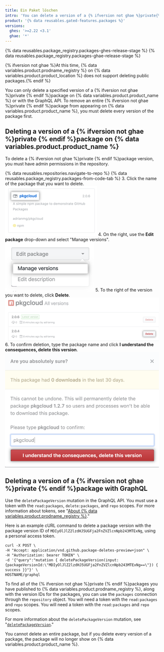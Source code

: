 ```yaml
---
title: Ein Paket löschen
intro: 'You can delete a version of a {% ifversion not ghae %}private{% endif %} package using GraphQL or on {% data variables.product.product_name %}.'
product: '{% data reusables.gated-features.packages %}'
versions:
  ghes: '>=2.22 <3.1'
  ghae: '*'
---
```


{% data reusables.package_registry.packages-ghes-release-stage %}
{% data reusables.package_registry.packages-ghae-release-stage %}

{% ifversion not ghae %}At this time, {% data variables.product.prodname_registry %} on {% data variables.product.product_location %} does not support deleting public packages.{% endif %}

You can only delete a specified version of a {% ifversion not ghae %}private {% endif %}package on {% data variables.product.product_name %} or with the GraphQL API. To remove an entire {% ifversion not ghae %}private {% endif %}package from appearing on {% data variables.product.product_name %}, you must delete every version of the package first.

## Deleting a version of a {% ifversion not ghae %}private {% endif %}package on {% data variables.product.product_name %}

To delete a {% ifversion not ghae %}private {% endif %}package version, you must have admin permissions in the repository.

{% data reusables.repositories.navigate-to-repo %}
{% data reusables.package_registry.packages-from-code-tab %}
3. Click the name of the package that you want to delete. ![Paketname](/assets/images/help/package-registry/select-pkg-cloud.png)
4. On the right, use the **Edit package** drop-down and select "Manage versions". ![Paketname](/assets/images/help/package-registry/manage-versions.png)
5. To the right of the version you want to delete, click **Delete**. ![Delete package button](/assets/images/help/package-registry/delete-package-button.png)
6. To confirm deletion, type the package name and click **I understand the consequences, delete this version**. ![Confirm package deletion button](/assets/images/help/package-registry/confirm-package-deletion.png)

## Deleting a version of a {% ifversion not ghae %}private {% endif %}package with GraphQL

Use the `deletePackageVersion` mutation in the GraphQL API. You must use a token with the `read:packages`, `delete:packages`, and `repo` scopes. For more information about tokens, see "[About {% data variables.product.prodname_registry %}](/packages/publishing-and-managing-packages/about-github-packages#about-tokens)."

Here is an example cURL command to delete a package version with the package version ID of `MDIyOlJlZ2lzdHJ5UGFja2FnZVZlcnNpb243MTExNg`, using a personal access token.

```shell
curl -X POST \
-H "Accept: application/vnd.github.package-deletes-preview+json" \
-H "Authorization: bearer TOKEN" \
-d '{"query":"mutation { deletePackageVersion(input:{packageVersionId:\"MDIyOlJlZ2lzdHJ5UGFja2FnZVZlcnNpb243MTExNg==\"}) { success }}"}' \
HOSTNAME/graphql
```

To find all of the {% ifversion not ghae %}private {% endif %}packages you have published to {% data variables.product.prodname_registry %}, along with the version IDs for the packages, you can use the `packages` connection through the `repository` object. You will need a token with the `read:packages` and `repo` scopes. You will need a token with the `read:packages` and `repo` scopes.

For more information about the `deletePackageVersion` mutation, see "[`deletePackageVersion`](/v4/mutation/deletepackageversion/)."

You cannot delete an entire package, but if you delete every version of a package, the package will no longer show on {% data variables.product.product_name %}.
